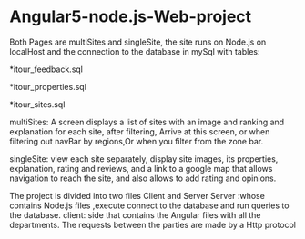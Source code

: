 # Angular5-node.js-Web-project

Both Pages are multiSites and singleSite, the site runs on Node.js on localHost and the connection to the database in mySql with tables:

*itour_feedback.sql

*itour_properties.sql

*itour_sites.sql

multiSites: A screen displays a list of sites with an image and ranking and explanation for each site, after filtering,
Arrive at this screen, or when filtering out navBar by regions,Or when you filter from the zone bar.

singleSite: view each site separately, display site images, its properties, explanation, rating and reviews, and a link to a google map that allows navigation to reach the site, and also allows to add rating and opinions.

The project is divided into two  files Client and  Server
Server :whose contains Node.js files ,execute connect to the database and run queries to the database.
client: side that contains the Angular files with all the departments. 
The requests between the parties are made by a Http protocol
